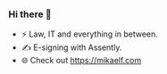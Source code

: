 ### Hi there 👋

- ⚡ Law, IT and everything in between.
- ✍ E-signing with Assently.
- 🌐 Check out https://mikaelf.com
